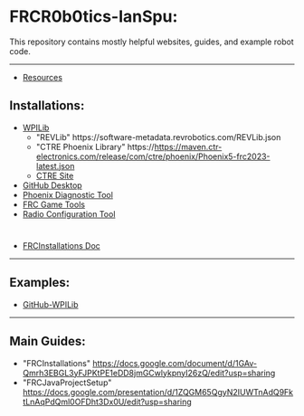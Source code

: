 # FRCR0b0tics-IanSpu:

This repository contains mostly helpful websites, guides, and example robot code.

---

- [Resources](https://www.firstinspires.org/resource-library/frc/technical-resources)

## Installations:

- [WPILib](https://github.com/wpilibsuite/allwpilib/releases)
  - "REVLib" htt<span>ps://</span>software-metadata.revrobotics.com/REVLib.json
  - "CTRE Phoenix Library" htt<span>ps://</span>https://maven.ctr-electronics.com/release/com/ctre/phoenix/Phoenix5-frc2023-latest.json
  - [CTRE Site](https://v5.docs.ctr-electronics.com/en/stable/ch05a_CppJava.html)
- [GitHub Desktop](https://desktop.github.com/)
- [Phoenix Diagnostic Tool](https://github.com/CrossTheRoadElec/Phoenix-Releases/releases)
- [FRC Game Tools](https://www.ni.com/en-us/support/downloads/drivers/download.frc-game-tools.html)
- [Radio Configuration Tool](https://docs.wpilib.org/en/stable/docs/zero-to-robot/step-3/radio-programming.html)
#
- [FRCInstallations Doc](https://docs.google.com/document/d/1GAv-Qmrh3EBGL3yFJPKtPE1eDD8jmGCwlykpnyI26zQ/edit)
---
## Examples:
- [GitHub-WPILib](https://github.com/wpilibsuite/allwpilib/tree/main/wpilibjExamples/src/main/java/edu/wpi/first/wpilibj/examples)
---
## Main Guides:

- "FRCInstallations" https://docs.google.com/document/d/1GAv-Qmrh3EBGL3yFJPKtPE1eDD8jmGCwlykpnyI26zQ/edit?usp=sharing
- "FRCJavaProjectSetup" https://docs.google.com/presentation/d/1ZQGM65QgyN2IUWTnAdQ9FktLnAqPdQml0OFDht3Dx0U/edit?usp=sharing

